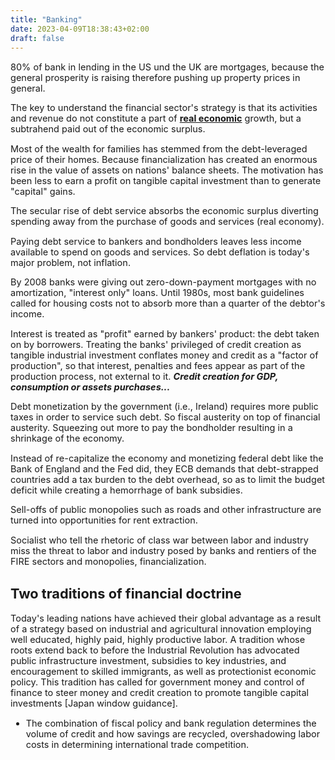 ```yaml
---
title: "Banking"
date: 2023-04-09T18:38:43+02:00
draft: false
---
```

<span style="font-size:14.5px;">

80% of bank in lending in the US und the UK are mortgages, because the
general prosperity is raising therefore pushing up property prices in
general.

The key to understand the financial sector's strategy is that its
activities and revenue do not constitute a part of **<u>real
economic</u>** growth, but a subtrahend paid out of the
economic surplus.

Most of the wealth for families has stemmed from the debt-leveraged
price of their homes. Because financialization has created an enormous
rise in the value of assets on nations' balance sheets. The motivation
has been less to earn a profit on tangible capital investment than to
generate "capital" gains.

The secular rise of debt service absorbs the economic surplus diverting
spending away from the purchase of goods and services (real economy).

Paying debt service to bankers and bondholders leaves less income
available to spend on goods and services. So debt deflation is today's
major problem, not inflation.

By 2008 banks were giving out zero-down-payment mortgages with no
amortization, "interest only" loans. Until 1980s, most bank guidelines
called for housing costs not to absorb more than a quarter of the
debtor's income.

Interest is treated as "profit" earned by bankers' product: the debt
taken on by borrowers. Treating the banks' privileged of credit creation
as tangible industrial investment conflates money and credit as a
"factor of production", so that interest, penalties and fees appear as
part of the production process, not external to it. ***Credit creation
for GDP, consumption or assets purchases...***

Debt monetization by the government (i.e., Ireland) requires more public
taxes in order to service such debt. So fiscal austerity on top of
financial austerity. Squeezing out more to pay the bondholder resulting
in a shrinkage of the economy.

Instead of re-capitalize the economy and monetizing federal debt like
the Bank of England and the Fed did, they ECB demands that debt-strapped
countries add a tax burden to the debt overhead, so as to limit the
budget deficit while creating a hemorrhage of bank subsidies.

Sell-offs of public monopolies such as roads and other infrastructure
are turned into opportunities for rent extraction.

Socialist who tell the rhetoric of class war between labor and industry
miss the threat to labor and industry posed by banks and rentiers of the
FIRE sectors and monopolies, financialization.

## Two traditions of financial doctrine 

Today's leading nations have achieved their global advantage as a result
of a strategy based on industrial and agricultural innovation employing
well educated, highly paid, highly productive labor. A tradition whose
roots extend back to before the Industrial Revolution has advocated
public infrastructure investment, subsidies to key industries, and
encouragement to skilled immigrants, as well as protectionist economic
policy. This tradition has called for government money and control of
finance to steer money and credit creation to promote tangible capital
investments \[Japan window guidance\].

-   The combination of fiscal policy and bank regulation determines the
    volume of credit and how savings are recycled, overshadowing labor
    costs in determining international trade competition.

</span>